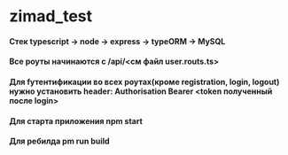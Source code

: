 # zimad_test
#### Стек typescript -> node -> express -> typeORM -> MySQL
#### Все роуты начинаются с /api/<см файл user.routs.ts>
#### Для fутентификации во всех роутах(кроме registration, login, logout) нужно установить header: Authorisation Bearer <token полученный после login>
#### Для старта приложения npm start 
#### Для ребилда pm run build
